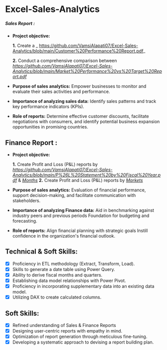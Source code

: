 # Excel-Sales-Analytics

##### Sales Report :


- **Project objective:** 

    **1.** Create a _ https://github.com/VamsiAlapati07/Excel-Sales-Analytics/blob/main/Customer%20Performance%20Report.pdf_

    **2.** Conduct a comprehensive comparison between _https://github.com/VamsiAlapati07/Excel-Sales-Analytics/blob/main/Market%20Performance%20vs%20Target%20Report.pdf_

- **Purpose of sales analytics:** Empower businesses to monitor and evaluate their sales activities and performance.

- **Importance of analyzing sales data:** Identify sales patterns and track key performance indicators (KPIs).

- **Role of reports:** Determine effective customer discounts, facilitate negotiations with consumers, and identify potential business expansion opportunities in promising countries.


## Finance Report :

- **Project objective:** 

    **1.** Create Profit and Loss (P&L) reports by _https://github.com/VamsiAlapati07/Excel-Sales-Analytics/blob/main/P%26L%20Statement%20by%20Fiscal%20Year.pdf_ & _[Months](https://github.com/VamsiAlapati07/Excel-Sales-Analytics/blob/main/P%26L%20Statement%20by%20Months.pdf)_
   **2.** Create Profit and Loss (P&L) reports by _[Markets](https://github.com/VamsiAlapati07/Excel-Sales-Analytics/blob/main/P%26L%20Statement%20by%20Markets.pdf)_

- **Purpose of sales analytics:** Evaluation of financial performance, support decision-making, and facilitate communication with stakeholders.

- **Importance of analyzing Finance data:** Aid in benchmarking against industry peers and previous periods Foundation for budgeting and forecasting.

- **Role of reports:** Align financial planning with strategic goals Instill confidence in the organization's financial outlook.


## Technical & Soft Skills:
- [x]	Proficiency in ETL methodology (Extract, Transform, Load).
- [x]	Skills to generate a date table using Power Query.
- [x]	Ability to derive fiscal months and quarters.
- [x]	Establishing data model relationships with Power Pivot.
- [x]	Proficiency in incorporating supplementary data into an existing data model.
- [x]	Utilizing DAX to create calculated columns.

## Soft Skills:
- [x]	Refined understanding of Sales & Finance Reports
- [x]	Designing user-centric reports with empathy in mind.
- [x]	Optimization of report generation through meticulous fine-tuning.
- [x]	Developing a systematic approach to devising a report building plan.
